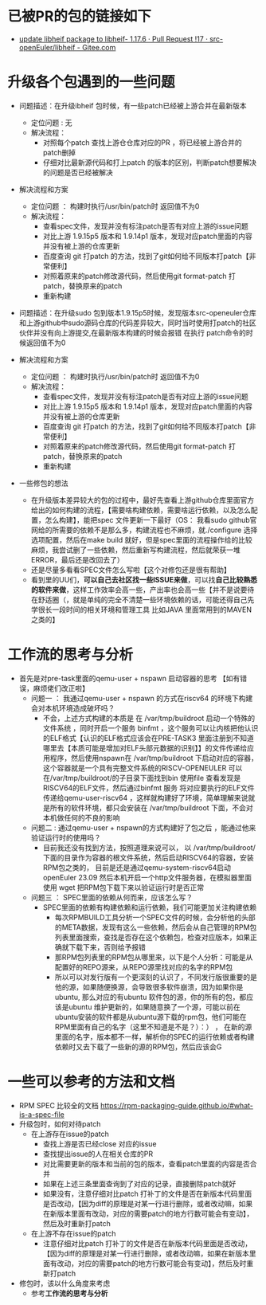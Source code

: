 # 已被PR的包的链接如下

- [update libheif package to libheif- 1.17.6 · Pull Request !17 · src-openEuler/libheif - Gitee.com](https://gitee.com/src-openeuler/libheif/pulls/17/files)

# 升级各个包遇到的一些问题

- 问题描述：在升级ibheif 包时候，有一些patch已经被上游合并在最新版本
  - 定位问题 : 无
  - 解决流程：
    - 对照每个patch 查找上游仓仓库对应的PR ，将已经被上游合并的patch删掉
    - 仔细对比最新源代码和打上patch 的版本的区别，判断patch想要解决的问题是否已经被解决

- 解决流程和方案
  - 定位问题 ： 构建时执行/usr/bin/patch时 返回值不为0 
  - 解决流程： 
    - 查看spec文件，发现并没有标注patch是否有对应上游的issue问题
    - 对比上游 1.9.15p5 版本和 1.9.14p1 版本，发现对应patch里面的内容并没有被上游的仓库更新
    - 百度查询 git 打patch 的方法，找到了git如何给不同版本打patch【非常便利】
    - 对照着原来的patch修改源代码，然后使用git format-patch 打patch，替换原来的patch
    - 重新构建
- 问题描述：在升级sudo 包到版本1.9.15p5时候，发现版本src-openeuler仓库和上游github中sudo源码仓库的代码差异较大，同时当时使用打patch的社区伙伴并没有向上游提交,在最新版本构建的时候会报错 在执行 patch命令的时候返回值不为0
- 解决流程和方案
  - 定位问题 ： 构建时执行/usr/bin/patch时 返回值不为0 
  - 解决流程： 
    - 查看spec文件，发现并没有标注patch是否有对应上游的issue问题
    - 对比上游 1.9.15p5 版本和 1.9.14p1 版本，发现对应patch里面的内容并没有被上游的仓库更新
    - 百度查询 git 打patch 的方法，找到了git如何给不同版本打patch【非常便利】
    - 对照着原来的patch修改源代码，然后使用git format-patch 打patch，替换原来的patch
    - 重新构建
- 一些修包的想法
  - 在升级版本差异较大的包的过程中，最好先查看上游github仓库里面官方给出的如何构建的流程，【需要啥构建依赖，需要啥运行依赖，以及怎么配置，怎么构建】，能把spec 文件更新一下最好（OS： 我看sudo github官网给的所需要的依赖不是那么多，构建流程也不麻烦，就./configure 选择选项配置，然后在make build 就好，但是spec里面的流程操作给的比较麻烦，我尝试删了一些依赖，然后重新写构建流程，然后就荣获一堆ERROR，最后还是改回去了）
  - 还是尽量多看看SPEC文件怎么写啦【这个对修包还是很有帮助】
  - 看到里的UU们，**可以自己去社区找一些ISSUE来做**，可以找**自己比较熟悉的软件来做**，这样工作效率会高一些，产出率也会高一些【并不是说要待在舒适圈（，就是单纯的完全不清楚一些环境依赖的话，可能还得自己先学很长一段时间的相关环境和管理工具 比如JAVA 里面常用到的MAVEN之类的】

# 工作流的思考与分析

- 首先是对pre-task里面的qemu-user + nspawn 启动容器的思考 【如有错误，麻烦佬们改正啦】
  - 问题一 ： 我通过qemu-user + nspawn 的方式在riscv64 的环境下构建会对本机环境造成破坏吗？
    - 不会，上述方式构建的本质是 在 /var/tmp/buildroot 启动一个特殊的文件系统 ，同时开启一个服务 binfmt ，这个服务可以让内核把他认识的ELF格式【认识的ELF格式应该会在PRE-TASK3 里面注册到不知道哪里去【本质可能是增加对ELF头部元数据的识别】】的文件传递给应用程序，然后使用nspawn在 /var/tmp/buildroot 下启动对应的容器，这个容器就是一个具有完整文件系统的RISCV-OPENEULER  可以在/var/tmp/buildroot/的子目录下面找到bin 使用file 查看发现是 RISCV64的ELF文件，然后通过binfmt 服务 将对应要执行的ELF文件传递给qemu-user-riscv64 ，这样就构建好了环境，简单理解来说就是所有的软件环境，都只会安装在 /var/tmp/buildroot 下面，不会对本机做任何的不良的影响
  - 问题二  :   通过qemu-user + nspawn的方式构建好了包之后 ，能通过他来验证运行时的使用吗？
    - 目前我还没有找到方法，按照道理来说可以， 以 /var/tmp/buildroot/ 下面的目录作为容器的根文件系统，然后启动RISCV64的容器，安装RPM包之类的， 目前是还是通过qemu-system-riscv64启动 openEuler 23.09 然后本机开启一个http文件服务器，在模拟器里面使用 wget 把RPM包下载下来以验证运行时是否正常
  - 问题三 ： SPEC里面的依赖从何而来，应该怎么写？
    - SPEC里面的依赖有构建依赖和运行依赖，我们可能更加关注构建依赖
      - 每次RPMBUILD工具分析一个SPEC文件的时候，会分析他的头部的META数据，发现有这么一些依赖，然后会从自己管理的RPM包列表里面搜索，查找是否存在这个依赖包，检查对应版本，如果正确就下载下来，否则给予报错
      - 那RPM包列表里的RPM包从哪里来，以下是个人分析：可能是从配置好的REPO源来，从REPO源里找对应的名字的RPM包
      - 所以可以对发行版有一个更深刻的认识了，不同发行版很重要的是他的源，如果随便换源，会导致很多软件崩溃，因为如果你是ubuntu, 那么对应的有ubuntu 软件包的源，你的所有的包，都应该是ubuntu 维护更新的，如果随意换了一个源，可能以前在ubuntu安装的软件都是从ubuntu源下载的rpm包，他们可能在RPM里面有自己的名字（这里不知道是不是？）：） ， 在新的源里面的名字，版本都不一样，解析你的SPEC的运行依赖或者构建依赖时又去下载了一些新的源的RPM包，然后应该会G

# 一些可以参考的方法和文档

- RPM SPEC 比较全的文档 https://rpm-packaging-guide.github.io/#what-is-a-spec-file
- 升级包时，如何对待patch
  - 在上游存在issue的patch
    - 查找上游是否已经close 对应的issue
    - 查找提出issue的人在相关仓库的PR
    - 对比需要更新的版本和当前的包的版本，查看patch里面的内容是否合并
    - 如果在上述三条里面查询到了对应的记录，直接删除patch就好
    - 如果没有，注意仔细对比patch 打补丁的文件是否在新版本代码里面是否改动，【因为diff的原理是对某一行进行删除，或者改动嘛，如果在新版本里面有改动，对应的需要patch的地方行数可能会有变动】，然后及时重新打patch
  - 在上游不存在issue的patch
    - 注意仔细对比patch 打补丁的文件是否在新版本代码里面是否改动，【因为diff的原理是对某一行进行删除，或者改动嘛，如果在新版本里面有改动，对应的需要patch的地方行数可能会有变动】，然后及时重新打patch
- 修包时，该以什么角度来考虑
  - 参考**工作流的思考与分析**